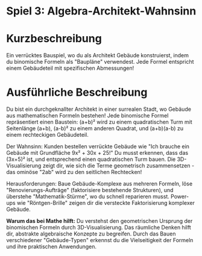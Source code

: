 # Spiel 3: Algebra-Architekt-Wahnsinn

# Kurzbeschreibung

Ein verrücktes Bauspiel, wo du als Architekt Gebäude konstruierst, indem du binomische Formeln als "Baupläne" verwendest. Jede Formel entspricht einem Gebäudeteil mit spezifischen Abmessungen!

# Ausführliche Beschreibung

Du bist ein durchgeknallter Architekt in einer surrealen Stadt, wo Gebäude aus mathematischen Formeln bestehen! Jede binomische Formel repräsentiert einen Baustein: (a+b)² wird zu einem quadratischen Turm mit Seitenlänge (a+b), (a-b)² zu einem anderen Quadrat, und (a+b)(a-b) zu einem rechteckigen Gebäudeteil.

Der Wahnsinn: Kunden bestellen verrückte Gebäude wie "Ich brauche ein Gebäude mit Grundfläche 9x² + 30x + 25!" Du musst erkennen, dass das (3x+5)² ist, und entsprechend einen quadratischen Turm bauen. Die 3D-Visualisierung zeigt dir, wie sich die Terme geometrisch zusammensetzen - das ominöse "2ab" wird zu den seitlichen Rechtecken!

Herausforderungen: Baue Gebäude-Komplexe aus mehreren Formeln, löse "Renovierungs-Aufträge" (faktorisiere bestehende Strukturen), und überstehe "Mathematik-Stürme", wo du schnell reparieren musst. Power-ups wie "Röntgen-Brille" zeigen dir die versteckte Faktorisierung komplexer Gebäude.

**Warum das bei Mathe hilft:** Du verstehst den geometrischen Ursprung der binomischen Formeln durch 3D-Visualisierung. Das räumliche Denken hilft dir, abstrakte algebraische Konzepte zu begreifen. Durch das Bauen verschiedener "Gebäude-Typen" erkennst du die Vielseitigkeit der Formeln und ihre praktischen Anwendungen.
